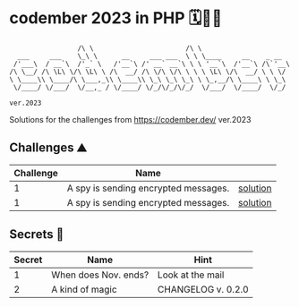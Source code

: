 # codember 2023 in PHP 🗓️🧑‍💻

```
                 /\ \                       /\ \
  ___     ___    \_\ \      __     ___ ___  \ \ \____     __    _ __
 /'___\  / __`\  /'_` \   /'__`\ /' __` __`\ \ \ '__`\  /'__`\ /\`'__\
/\ \__/ /\ \L\ \/\ \L\ \ /\  __/ /\ \/\ \/\ \ \ \ \L\ \/\  __/ \ \ \/
\ \____\\ \____/\ \___,_\\ \____\\ \_\ \_\ \_\ \ \_,__/\ \____\ \ \_\
 \/____/ \/___/  \/__,_ / \/____/ \/_/\/_/\/_/  \/___/  \/____/  \/_/

ver.2023
```

Solutions for the challenges from https://codember.dev/ ver.2023

## Challenges ⛰️

| Challenge | Name                                      |                                    |
| --------- | ----------------------------------------- | ---------------------------------- |
| 1         | A spy is sending encrypted messages.      | [solution](./challenge01/index.php) |
| 1         | A spy is sending encrypted messages.      | [solution](./challenge02/index.php) |


## Secrets 🤫

| Secret | Name                   | Hint               |
| ------ | ---------------------- | ------------------ |
| 1      | When does Nov. ends?   | Look at the mail   |
| 2      | A kind of magic   | CHANGELOG v. 0.2.0   |

